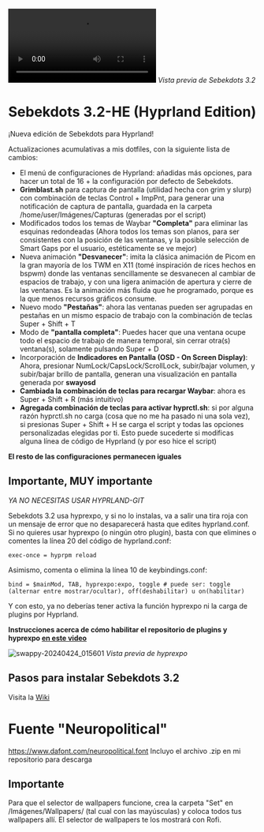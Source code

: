 <video src="https://github.com/user-attachments/assets/723fc87f-f6b0-4c2a-9a12-8ef3c050cc46"></video>
_Vista previa de Sebekdots 3.2_

# Sebekdots 3.2-HE (Hyprland Edition)

¡Nueva edición de Sebekdots para Hyprland!

Actualizaciones acumulativas a mis dotfiles, con la siguiente lista de cambios:

- El menú de configuraciones de Hyprland: añadidas más opciones, para hacer un total de 16 + la configuración por defecto de Sebekdots.
- **Grimblast.sh** para captura de pantalla (utilidad hecha con grim y slurp) con combinación de teclas Control + ImpPnt, para generar una notificación de captura de pantalla, guardada en la carpeta /home/user/Imágenes/Capturas (generadas por el script)
- Modificados todos los temas de Waybar **"Completa"** para eliminar las esquinas redondeadas (Ahora todos los temas son planos, para ser consistentes con la posición de las ventanas, y la posible selección de Smart Gaps por el usuario, estéticamente se ve mejor)
- Nueva animación **"Desvanecer"**: imita la clásica animación de Picom en la gran mayoría de los TWM en X11 (tomé inspiración de rices hechos en bspwm) donde las ventanas sencillamente se desvanecen al cambiar de espacios de trabajo, y con una ligera animación de apertura y cierre de las ventanas. Es la animación más fluida que he programado, porque es la que menos recursos gráficos consume.
- Nuevo modo **"Pestañas"**: ahora las ventanas pueden ser agrupadas en pestañas en un mismo espacio de trabajo con la combinación de teclas Super + Shift + T
- Modo de **"pantalla completa"**: Puedes hacer que una ventana ocupe todo el espacio de trabajo de manera temporal, sin cerrar otra(s) ventana(s), solamente pulsando Super + D
- Incorporación de **Indicadores en Pantalla (OSD - On Screen Display)**: Ahora, presionar NumLock/CapsLock/ScrollLock, subir/bajar volumen, y subir/bajar brillo de pantalla, generan una visualización en pantalla generada por **swayosd**
- **Cambiada la combinación de teclas para recargar Waybar**: ahora es Super + Shift + R (más intuitivo)
- **Agregada combinación de teclas para activar hyprctl.sh**: si por alguna razón hyprctl.sh no carga (cosa que no me ha pasado ni una sola vez), si presionas Super + Shift + H se carga el script y todas las opciones personalizadas elegidas por ti. Esto puede sucederte si modificas alguna línea de código de Hyprland (y por eso hice el script)

**El resto de las configuraciones permanecen iguales**

## Importante, MUY importante

*YA NO NECESITAS USAR HYPRLAND-GIT*

Sebekdots 3.2 usa hyprexpo, y si no lo instalas, va a salir una tira roja con un mensaje de error que no desaparecerá hasta que edites hyprland.conf. Si no quieres usar hyprexpo (o ningún otro plugin), basta con que elimines o comentes la línea 20 del código de hyprland.conf:

`exec-once = hyprpm reload`

Asimismo, comenta o elimina la línea 10 de keybindings.conf:

`bind = $mainMod, TAB, hyprexpo:expo, toggle # puede ser: toggle (alternar entre mostrar/ocultar), off(deshabilitar) u on(habilitar)`

Y con esto, ya no deberías tener activa la función hyprexpo ni la carga de plugins por Hyprland.

**Instrucciones acerca de cómo habilitar el repositorio de plugins y hyprexpo [en este video](https://youtu.be/JLkzIY-xrjg?si=PtNIM7v-lKrw5rzc)**

![swappy-20240424_015601](https://github.com/andrewsebek/Sebekdots/assets/121652305/ce21f516-5fc6-4c9e-a84b-5e28ecdff990)
_Vista previa de hyprexpo_

## Pasos para instalar Sebekdots 3.2

Visita la [Wiki](https://github.com/andrewsebek/Sebekdots/wiki)

# Fuente "Neuropolitical"

https://www.dafont.com/neuropolitical.font 
Incluyo el archivo .zip en mi repositorio para descarga

## Importante

Para que el selector de wallpapers funcione, crea la carpeta "Set" en /Imágenes/Wallpapers/ (tal cual con las mayúsculas) y coloca todos tus wallpapers allí. El selector de wallpapers te los mostrará con Rofi.
